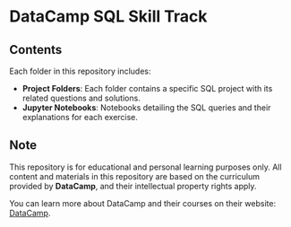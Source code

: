# DataCamp SQL Skill Track

## Contents

Each folder in this repository includes:

- **Project Folders**: Each folder contains a specific SQL project with its related questions and solutions.
- **Jupyter Notebooks**: Notebooks detailing the SQL queries and their explanations for each exercise.

## Note

This repository is for educational and personal learning purposes only. All content and materials in this repository are based on the curriculum provided by **DataCamp**, and their intellectual property rights apply. 

You can learn more about DataCamp and their courses on their website: [DataCamp](https://www.datacamp.com).
